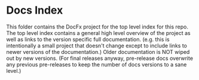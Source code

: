 # Docs Index
This folder contains the DocFx project for the top level index for this repo.
The top level index contains a general high level overview of the project as
well as links to the version specific full documentation. (e.g. this is
intentionally a small project that doesn't change except to include links
to newer versions of the documentation.) Older documentation is NOT wiped
out by new versions. (For final releases anyway, pre-release docs overwrite
any previous pre-releases to keep the number of docs versions to a sane level.)

